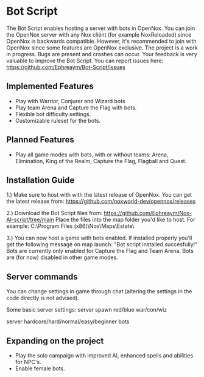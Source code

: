 # Bot Script
The Bot Script enables hosting a server with bots in OpenNox. You can join the OpenNox server with any Nox cliënt (for example NoxReloaded) since OpenNox is backwards compatible. However, it's recommended to join with OpenNox since some features are OpenNox exclusive. The project is a work in progress. Bugs are present and crashes can occur. Your feedback is very valuable to improve the Bot Script. You can report issues here: https://github.com/Ephreaym/Bot-Script/issues

## Implemented Features
- Play with Warrior, Conjurer and Wizard bots
- Play team Arena and Capture the Flag with bots.
- Flexible bot difficulty settings.
- Customizable ruleset for the bots.

## Planned Features
- Play all game modes with bots, with or without teams: Arena, Elimination, King of the Realm, Capture the Flag, Flagball and Quest.

## Installation Guide
1.) Make sure to host with with the latest release of OpenNox. You can get the latest release from: https://github.com/noxworld-dev/opennox/releases

2.) Download the Bot Script files from: https://github.com/Ephreaym/Nox-AI-script/tree/main Place the files into the map folder you'd like to host. For example: C:\Program Files (x86)\Nox\Maps\Estate\

3.) You can now host a game with bots enabled. If installed properly you'll get the following message on map launch: "Bot script installed succesfully!" Bots are currently only enabled for Capture the Flag and Team Arena. Bots are (for now) disabled in other game modes.

## Server commands

You can change settings in game through chat (altering the settings in the code directly is not advised).

Some basic server settings:
server spawn red/blue war/con/wiz

server hardcore/hard/normal/easy/beginner bots

## Expanding on the project

- Play the solo campaign with improved AI, enhanced spells and abilities for NPC's.
- Enable female bots. 
